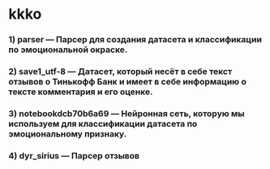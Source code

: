 # kkko
### 1) parser — Парсер для создания датасета и классификации по эмоциональной окраске.
### 2) save1_utf-8 — Датасет, который несёт в себе текст отзывов о Тинькофф Банк и имеет в себе информацию о тексте комментария и его оценке.
### 3) notebookdcb70b6a69 — Нейронная сеть, которую мы используем для классификации датасета по эмоциональному признаку.
### 4) dyr_sirius — Парсер отзывов
